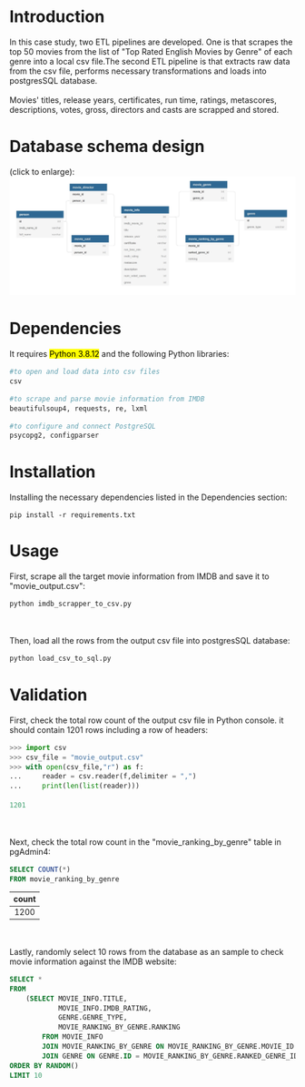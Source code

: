 # Introduction
In this case study, two ETL pipelines are developed. One is that scrapes the top 50 movies from the list of "Top Rated English Movies by Genre" of each genre into a local csv file.The second ETL pipeline is that extracts raw data from the csv file, performs necessary transformations and loads into postgresSQL database.
<br/><br/>
Movies' titles, release years, certificates, run time, ratings, metascores, descriptions, votes, gross, directors and casts are scrapped and stored.

# Database schema design
(click to enlarge):
![alt text](https://github.com/jhaojay/imdb_top50_by_genre/blob/main/schema.JPG?raw=true)

# Dependencies
It requires <mark>Python 3.8.12</mark> and the following Python libraries:
```python
#to open and load data into csv files
csv
```
```python
#to scrape and parse movie information from IMDB
beautifulsoup4, requests, re, lxml 
```
```python
#to configure and connect PostgreSQL
psycopg2, configparser 
```

# Installation
Installing the necessary dependencies listed in the Dependencies section:
```
pip install -r requirements.txt
```

# Usage
First, scrape all the target movie information from IMDB and save it to "movie_output.csv":
```python
python imdb_scrapper_to_csv.py
```
<br/><br/>
Then, load all the rows from the output csv file into postgresSQL database:
```python
python load_csv_to_sql.py
```

# Validation
First, check the total row count of the output csv file in Python console.
it should contain 1201 rows including a row of headers:
```python
>>> import csv
>>> csv_file = "movie_output.csv"
>>> with open(csv_file,"r") as f:
...     reader = csv.reader(f,delimiter = ",")
...     print(len(list(reader)))

1201
```
<br/><br/>
Next, check the total row count in the "movie_ranking_by_genre" table in pgAdmin4:
```SQL
SELECT COUNT(*)
FROM movie_ranking_by_genre
```
| count | 
| :---: |
| 1200 |

<br/><br/>
Lastly, randomly select 10 rows from the database as an sample to check movie information against the IMDB website:
```SQL
SELECT *
FROM
	(SELECT MOVIE_INFO.TITLE,
	 		MOVIE_INFO.IMDB_RATING,	 
			GENRE.GENRE_TYPE,
			MOVIE_RANKING_BY_GENRE.RANKING
		FROM MOVIE_INFO
		JOIN MOVIE_RANKING_BY_GENRE ON MOVIE_RANKING_BY_GENRE.MOVIE_ID = MOVIE_INFO.ID
		JOIN GENRE ON GENRE.ID = MOVIE_RANKING_BY_GENRE.RANKED_GENRE_ID) AS INFO
ORDER BY RANDOM()
LIMIT 10
```
